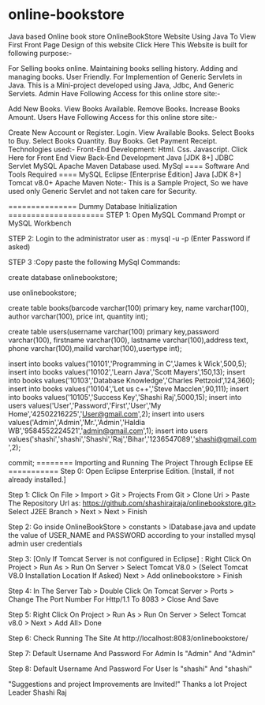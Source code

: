 # online-bookstore
Java based Online book store 
OnlineBookStore Website Using Java
To View First Front Page Design of this website Click Here
This Website is built for following purpose:-

For Selling books online.
Maintaining books selling history.
Adding and managing books.
User Friendly.
For Implemention of Generic Servlets in Java.
This is a Mini-project developed using Java, Jdbc, And Generic Servlets.
Admin Have Following Access for this online store site:-

Add New Books.
View Books Available.
Remove Books.
Increase Books Amount.
Users Have Following Access for this online store site:-

Create New Account or Register.
Login.
View Available Books.
Select Books to Buy.
Select Books Quantity.
Buy Books.
Get Payment Receipt.
Technologies used:-
Front-End Development:
Html.
Css.
Javascript.
Click Here for Front End View
Back-End Development
Java [JDK 8+]
JDBC
Servlet
MySQL
Apache Maven
Database used.
MySql
==== Software And Tools Required ====
MySQL
Eclipse [Enterprise Edition]
Java [JDK 8+]
Tomcat v8.0+
Apache Maven
Note:- This is a Sample Project, So we have used only Generic Servlet and not taken care for Security.

=============== Dummy Database Initialization =====================
STEP 1: Open MySQL Command Prompt or MySQL Workbench

STEP 2: Login to the administrator user as : mysql -u <username> -p (Enter Password if asked)

STEP 3 :Copy paste the following MySql Commands:

create database onlinebookstore;

use onlinebookstore;

create table books(barcode varchar(100) primary key, name varchar(100), author varchar(100), price int, quantity int);

create table users(username varchar(100) primary key,password varchar(100), firstname varchar(100),
    lastname varchar(100),address text, phone varchar(100),mailid varchar(100),usertype int);

insert into books values('10101','Programming in C','James k Wick',500,5);
insert into books values('10102','Learn Java','Scott Mayers',150,13);
insert into books values('10103','Database Knowledge','Charles Pettzoid',124,360);
insert into books values('10104','Let us c++','Steve Macclen',90,111);
insert into books values('10105','Success Key','Shashi Raj',5000,15);
insert into users values('User','Password','First','User','My Home','42502216225','User@gmail.com',2);
insert into users values('Admin','Admin','Mr.','Admin','Haldia WB','9584552224521','admin@gmail.com',1);
insert into users values('shashi','shashi','Shashi','Raj','Bihar','1236547089','shashi@gmail.com',2);

commit;
======== Importing and Running The Project Through Eclipse EE ===========
Step 0: Open Eclipse Enterprise Edition. [Install, if not already installed.]

Step 1: Click On File > Import > Git > Projects From Git > Clone Uri > Paste The Repository Url as: https://github.com/shashirajraja/onlinebookstore.git> Select J2EE Branch > Next > Next > Finish

Step 2: Go inside OnlineBookStore > constants > IDatabase.java and update the value of USER_NAME and PASSWORD according to your installed mysql admin user credentials

Step 3: [Only If Tomcat Server is not configured in Eclipse] : Right Click On Project > Run As > Run On Server > Select Tomcat V8.0 > (Select Tomcat V8.0 Installation Location If Asked) Next > Add onlinebookstore > Finish

Step 4: In The Server Tab > Double Click On Tomcat Server > Ports > Change The Port Number For Http/1.1 To 8083 > Close And Save

Step 5: Right Click On Project > Run As > Run On Server > Select Tomcat v8.0 > Next > Add All> Done

Step 6: Check Running The Site At http://localhost:8083/onlinebookstore/

Step 7: Default Username And Password For Admin Is "Admin" And "Admin"

Step 8: Default Username And Password For User Is "shashi" And "shashi"

"Suggestions and project Improvements are Invited!"
Thanks a lot
Project Leader
Shashi Raj
